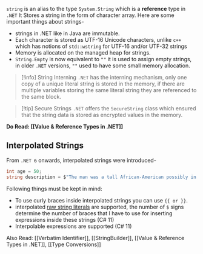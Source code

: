 `string` is an alias to the type `System.String` which is a **reference** type in `.NET` 
It Stores a string in the form of character array. Here are some important things about strings-
- strings in .NET like in Java are immutable.
- Each character is stored as UTF-16 Unicode characters, unlike `c++` which has notions of `std::wstring` for UTF-16 and/or UTF-32 strings
- Memory is allocated on the managed heap for strings.
- `String.Empty` is now equivalent to `""` it is used to assign empty strings, in older `.NET` versions, `""` used to have some small memory allocation. 


> [!info] String Interning
> `.NET` has the interning mechanism, only one copy of a unique literal string is stored in the memory, if there are multiple variables storing the same literal string they are referenced to the same block.


> [!tip] Secure Strings
> `.NET` offers the `SecureString` class which ensured that the string data is stored as encrypted values in the memory.

**Do Read: [[Value & Reference Types in .NET]]**
## Interpolated Strings

From `.NET 6` onwards, interpolated strings were introduced-

```csharp
int age = 50;
string description = $"The man was a tall African-American possibly in his {age}s";
```

Following things must be kept in mind:
- To use curly braces inside interpolated strings you can use `{{ or }}`.
- interpolated [raw string literals](https://learn.microsoft.com/en-us/dotnet/csharp/language-reference/builtin-types/reference-types#string-literals) are supported, the number of `$` signs determine the number of braces that I have to use for inserting expressions inside these strings (C# 11)
- Interpolable expressions are supported (C# 11)

Also Read: [[Verbatim Identifier]], [[StringBuilder]], [[Value & Reference Types in .NET]], [[Type Conversions]]
